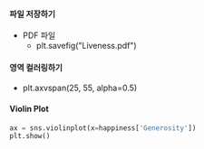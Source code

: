 #### 파일 저장하기

- PDF 파일
  - plt.savefig("Liveness.pdf")


#### 영역 컬러링하기
- plt.axvspan(25, 55, alpha=0.5)

#### Violin Plot
```python
ax = sns.violinplot(x=happiness['Generosity'])
plt.show()
```
